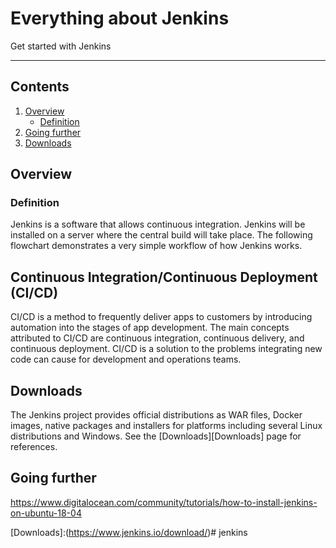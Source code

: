 # Everything about Jenkins

Get started with Jenkins

---
## Contents

1. [Overview](#Overview)
   * [Definition](#Definition)
1. [Going further](#Going-further)
1. [Downloads](#Downloads)

## Overview
### Definition
Jenkins is a software that allows continuous integration. Jenkins will be installed on a server where the central build will take place. The following flowchart demonstrates a very simple workflow of how Jenkins works.

## Continuous Integration/Continuous Deployment (CI/CD)

CI/CD is a method to frequently deliver apps to customers by introducing automation into the stages of app development. The main concepts attributed to CI/CD are continuous integration, continuous delivery, and continuous deployment. CI/CD is a solution to the problems integrating new code can cause for development and operations teams.

## Downloads
The Jenkins project provides official distributions as WAR files, Docker images, native packages and installers for platforms including several Linux distributions and Windows. See the [Downloads][Downloads] page for references.


## Going further



https://www.digitalocean.com/community/tutorials/how-to-install-jenkins-on-ubuntu-18-04

[Downloads]:(https://www.jenkins.io/download/)# jenkins
